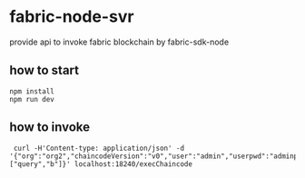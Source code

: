 # fabric-node-svr
provide api to invoke fabric blockchain by fabric-sdk-node

## how to start
```
npm install
npm run dev
```

## how to invoke
```
 curl -H'Content-type: application/json' -d '{"org":"org2","chaincodeVersion":"v0","user":"admin","userpwd":"adminpw","fcn":"invoke","args":["query","b"]}' localhost:18240/execChaincode
```
